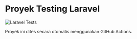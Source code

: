 # Proyek Testing Laravel

![Laravel Tests](https://github.com/hairigunawan/test-Laravel-/actions/workflows/laravel-tests.yml/badge.svg)

Proyek ini dites secara otomatis menggunakan GitHub Actions.
